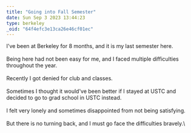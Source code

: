 ```yaml
---
title: "Going into Fall Semester"
date: Sun Sep 3 2023 13:44:23
type: berkeley
_oid: "64f4efc3e13ca26e46cf01ec"
---
```

I\'ve been at Berkeley for 8 months, and it is my last semester here.\
\
Being here had not been easy for me, and I faced multiple difficulties
throughout the year.\
\
Recently I got denied for club and classes.\
\
Sometimes I thought it would\'ve been better if I stayed at USTC and
decided to go to grad school in USTC instead.\
\
I felt very lonely and sometimes disappointed from not being
satisfying.\
\
But there is no turning back, and I must go face the difficulties
bravely.\

